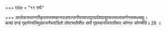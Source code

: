 +++
title = "१९ सर्पः"

+++
आलोकत्रस्तनारीकृतसभयमहानादधावज्जनौघव्याप्तद्वारप्रदेशप्रचुरकलकलाकर्णनस्तब्धचक्षुः।  
काष्ठं दण्डं गृहाणेत्यतिमुखरजनैस्ताडितो लोष्टघातैर्भीतः सर्पो गृहस्यानधिगतविवरः कोणतः कोणमेति॥ 28 ॥  